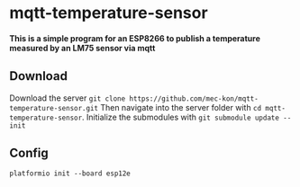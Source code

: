 # mqtt-temperature-sensor
#### This is a simple program for an ESP8266 to publish a temperature measured by an LM75 sensor via mqtt

## Download ##
Download the server ```git clone https://github.com/mec-kon/mqtt-temperature-sensor.git```
Then navigate into the server folder with ```cd mqtt-temperature-sensor```.
Initialize the submodules with ```git submodule update --init```

Config
--------
```platformio init --board esp12e```  
